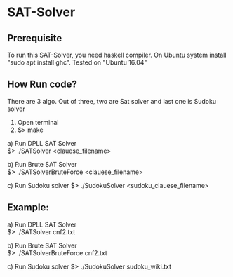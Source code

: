# SAT-Solver
## Prerequisite 

To run this SAT-Solver, you need haskell compiler. On Ubuntu system install "sudo apt install ghc". Tested on "Ubuntu 16.04" 

## How Run code?
There are 3 algo. Out of three, two are Sat solver and last one is Sudoku solver

1. Open terminal
2. $> make

a) Run DPLL SAT Solver  
$> ./SATSolver <clauese_filename>

b) Run Brute SAT Solver  
$> ./SATSolverBruteForce <clauese_filename>

c) Run Sudoku solver
$> ./SudokuSolver <sudoku_clauese_filename>

## Example:

a) Run DPLL SAT Solver  
$> ./SATSolver cnf2.txt

b) Run Brute SAT Solver  
$> ./SATSolverBruteForce cnf2.txt	

c) Run Sudoku solver
$> ./SudokuSolver sudoku_wiki.txt



